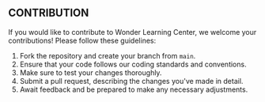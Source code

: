 ## CONTRIBUTION
If you would like to contribute to Wonder Learning Center, we welcome your contributions! Please follow these guidelines:

1. Fork the repository and create your branch from `main`.
2. Ensure that your code follows our coding standards and conventions.
3. Make sure to test your changes thoroughly.
4. Submit a pull request, describing the changes you've made in detail.
5. Await feedback and be prepared to make any necessary adjustments.